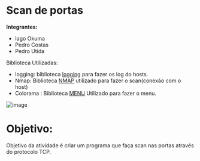 # Scan de portas

**Integrantes:**

* Iago Okuma
* Pedro Costas
* Pedro Utida

Biblioteca Utilizadas:

* logging: biblioteca [logging](https://docs.python.org/3/library/logging.html) para fazer os log do hosts.
* Nmap: Biblioteca [NMAP](https://pypi.org/project/python-nmap/) utilizado para fazer o scan(conexão com o host)
* Colorama : Biblioteca [MENU](https://pypi.org/project/colorama/) Utilizado para fazer o menu.

![image](https://user-images.githubusercontent.com/92878748/189455506-8544f7cb-039e-4b90-8bb9-78c4c728c5e8.png)

# Objetivo:
Objetivo da atividade é criar um programa que faça scan nas portas através do protocolo TCP.
